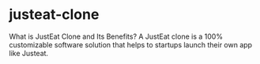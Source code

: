 # justeat-clone
What is JustEat Clone and Its Benefits? A JustEat clone is a 100% customizable software solution that helps to startups launch their own app like Justeat.
